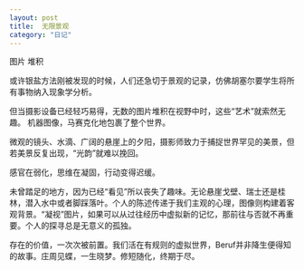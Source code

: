 ```yaml
---
layout: post
title:  无限景观
category: "日记"
---
```

图片 堆积

或许银盐方法刚被发现的时候，人们还急切于景观的记录，仿佛胡塞尔要学生将所有事物纳入现象学分析。

但当摄影设备已经轻巧易得，无数的图片堆积在视野中时，这些“艺术”就索然无趣。
机器图像，马赛克化地包裹了整个世界。

微观的镜头、水滴、广阔的悬崖上的夕阳，摄影师致力于捕捉世界罕见的美景，但若美景反复出现，“光韵”就难以挽回。

感官在弱化，思维在凝固，行动变得迟缓。

未曾踏足的地方，因为已经“看见”所以丧失了趣味。无论悬崖戈壁、瑞士还是桂林，潜入水中或者脚踩落叶。个人的陈述传递于我们主观的心理，图像则构建着客观背景。“凝视”图片，如果可以从过往经历中虚拟新的记忆，那前往与否就不再重要。个人的探寻总是无意义的孤独。

存在的价值，一次次被前置。我们活在有规则的虚拟世界，Beruf并非降生便得知的故事。庄周见蝶，一生晓梦。修短随化，终期于尽。